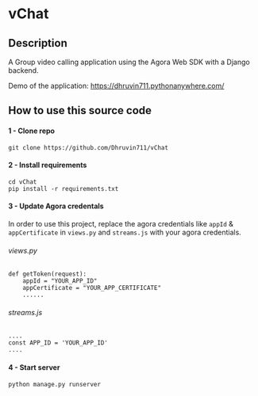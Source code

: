 # vChat

## Description 
A Group video calling application using the Agora Web SDK with a Django backend.

Demo of the application: https://dhruvin711.pythonanywhere.com/

##  How to use this source code

#### 1 - Clone repo
```
git clone https://github.com/Dhruvin711/vChat
```

#### 2 - Install requirements
```
cd vChat
pip install -r requirements.txt
```

#### 3 - Update Agora credentals
In order to use this project, replace the agora credentials like `appId` & `appCertificate` in `views.py` and `streams.js` with your agora credentials.

###### views.py
```
def getToken(request):
    appId = "YOUR_APP_ID"
    appCertificate = "YOUR_APP_CERTIFICATE"
    ......
```

###### streams.js
```
....
const APP_ID = 'YOUR_APP_ID'
....
```


#### 4 - Start server
```
python manage.py runserver
```
